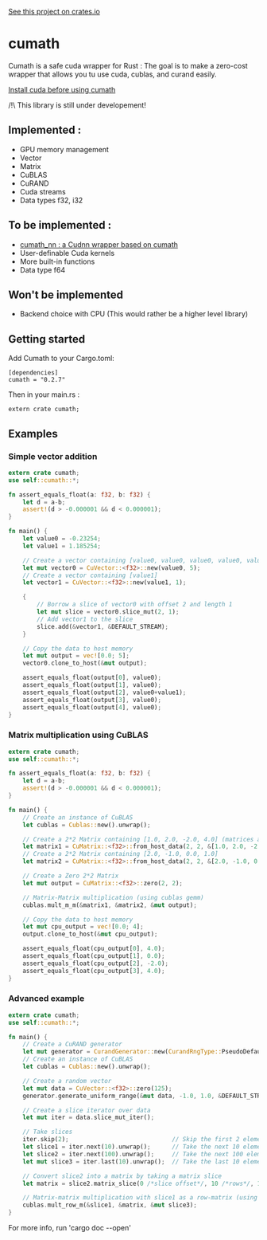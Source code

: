 [See this project on crates.io](https://crates.io/crates/cumath)

# cumath

Cumath is a safe cuda wrapper for Rust : The goal is to make a zero-cost wrapper that allows you tu use cuda, cublas, and curand easily.

[Install cuda before using cumath](https://developer.nvidia.com/cuda-toolkit)

/!\ This library is still under developement!


## Implemented :

- GPU memory management
- Vector
- Matrix
- CuBLAS
- CuRAND
- Cuda streams
- Data types f32, i32

## To be implemented :

- [cumath_nn : a Cudnn wrapper based on cumath](https://github.com/Ltei/cumath_nn)
- User-definable Cuda kernels
- More built-in functions
- Data type f64

## Won't be implemented

- Backend choice with CPU (This would rather be a higher level library)

## Getting started

Add Cumath to your Cargo.toml:

    [dependencies]
    cumath = "0.2.7"

Then in your main.rs :

    extern crate cumath;


## Examples

### Simple vector addition

```rust
extern crate cumath;
use self::cumath::*;

fn assert_equals_float(a: f32, b: f32) {
    let d = a-b;
    assert!(d > -0.000001 && d < 0.000001);
}

fn main() {
    let value0 = -0.23254;
    let value1 = 1.185254;

    // Create a vector containing [value0, value0, value0, value0, value0]
    let mut vector0 = CuVector::<f32>::new(value0, 5);
    // Create a vector containing [value1]
    let vector1 = CuVector::<f32>::new(value1, 1);

    {
        // Borrow a slice of vector0 with offset 2 and length 1
        let mut slice = vector0.slice_mut(2, 1);
        // Add vector1 to the slice
        slice.add(&vector1, &DEFAULT_STREAM);
    }

    // Copy the data to host memory
    let mut output = vec![0.0; 5];
    vector0.clone_to_host(&mut output);

    assert_equals_float(output[0], value0);
    assert_equals_float(output[1], value0);
    assert_equals_float(output[2], value0+value1);
    assert_equals_float(output[3], value0);
    assert_equals_float(output[4], value0);
}

```

### Matrix multiplication using CuBLAS 

```rust
extern crate cumath;
use self::cumath::*;

fn assert_equals_float(a: f32, b: f32) {
    let d = a-b;
    assert!(d > -0.000001 && d < 0.000001);
}

fn main() {
    // Create an instance of CuBLAS
    let cublas = Cublas::new().unwrap();

    // Create a 2*2 Matrix containing [1.0, 2.0, -2.0, 4.0] (matrices are row-ordered)
    let matrix1 = CuMatrix::<f32>::from_host_data(2, 2, &[1.0, 2.0, -2.0, 4.0]);
    // Create a 2*2 Matrix containing [2.0, -1.0, 0.0, 1.0]
    let matrix2 = CuMatrix::<f32>::from_host_data(2, 2, &[2.0, -1.0, 0.0, 1.0]);

    // Create a Zero 2*2 Matrix
    let mut output = CuMatrix::<f32>::zero(2, 2);

    // Matrix-Matrix multiplication (using cublas gemm)
    cublas.mult_m_m(&matrix1, &matrix2, &mut output);

    // Copy the data to host memory
    let mut cpu_output = vec![0.0; 4];
    output.clone_to_host(&mut cpu_output);

    assert_equals_float(cpu_output[0], 4.0);
    assert_equals_float(cpu_output[1], 0.0);
    assert_equals_float(cpu_output[2], -2.0);
    assert_equals_float(cpu_output[3], 4.0);
}
```

### Advanced example

```rust
extern crate cumath;
use self::cumath::*;

fn main() {
    // Create a CuRAND generator
    let mut generator = CurandGenerator::new(CurandRngType::PseudoDefault).unwrap();
    // Create an instance of CuBLAS
    let cublas = Cublas::new().unwrap();

    // Create a random vector
    let mut data = CuVector::<f32>::zero(125);
    generator.generate_uniform_range(&mut data, -1.0, 1.0, &DEFAULT_STREAM);

    // Create a slice iterator over data
    let mut iter = data.slice_mut_iter();

    // Take slices
    iter.skip(2);                             // Skip the first 2 elements
    let slice1 = iter.next(10).unwrap();      // Take the next 10 elements
    let slice2 = iter.next(100).unwrap();     // Take the next 100 elements
    let mut slice3 = iter.last(10).unwrap();  // Take the last 10 elements

    // Convert slice2 into a matrix by taking a matrix slice
    let matrix = slice2.matrix_slice(0 /*slice offset*/, 10 /*rows*/, 10 /*cols*/);

    // Matrix-matrix multiplication with slice1 as a row-matrix (using cublas gemv)
    cublas.mult_row_m(&slice1, &matrix, &mut slice3);
}
```

For more info, run 'cargo doc --open'

